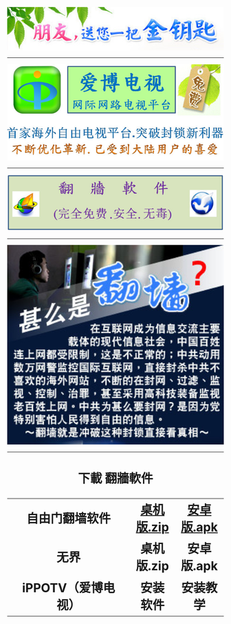 <div align=center><div align=center>
<img src="images/2018-02-11_235042.jpg" width=680></p>
</div>
<hr>
<div align=center>
<img src="images/2018-02-12_204711.jpg" width=680></p>
</div>
<hr>
<div align=center>
<img src="images/2018-02-12_152004.jpg" width=680></p>
</div>
<hr>
<div align=center>
<img src="images/2018-02-11_233923.jpg" width=680></p>
</div>
<hr>
 <h1 align="center"><b>下載 翻牆軟件</b></p>






<table width = 90%>
<tr style="text-align:center">
	<td width="350">自由门翻墙软件</td>
	<td><a href='https://github.com/sodore/dsds/tree/master/dong/free--764p.zip?raw=true' width="350">桌机版.zip</a></td>
	<td><a href='https://github.com/sodore/dsds/tree/master/dong/fgma--dd.apk?raw=true' width="350">安卓版.apk</a></td>
	
</tr>
<tr style="text-align:center">
	<td>无界</td>
	<td>桌机版.zip</td>
	<td>安卓版.apk</td>
</tr>
<tr style="text-align:center">
	<td>iPPOTV（爱博电视）</td>
	<td>安装软件</td>
                                    <td>安装教学</td>
</tr>
</table>
<p></p>	
